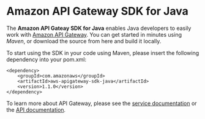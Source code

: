 Amazon API Gateway SDK for Java
=============================

The **Amazon API Gateay SDK for Java** enables Java developers to easily work with [Amazon API Gateway][service-page]. You can get started in minutes using *Maven*, or download the source from here and build it locally.

To start using the SDK in your code using Maven, please insert the following dependency into your pom.xml:

    <dependency>
        <groupId>com.amazonaws</groupId>
        <artifactId>aws-apigateway-sdk-java</artifactId>
        <version>1.1.0</version>
    </dependency>

To learn more about API Gateway, please see the [service documentation][service-docs] or the [API documentation][api-docs].

[service-page]: http://aws.amazon.com/api-gateway/
[service-docs]: http://docs.aws.amazon.com/apigateway/latest/developerguide/
[api-docs]: http://docs.aws.amazon.com/apigateway/api-reference


